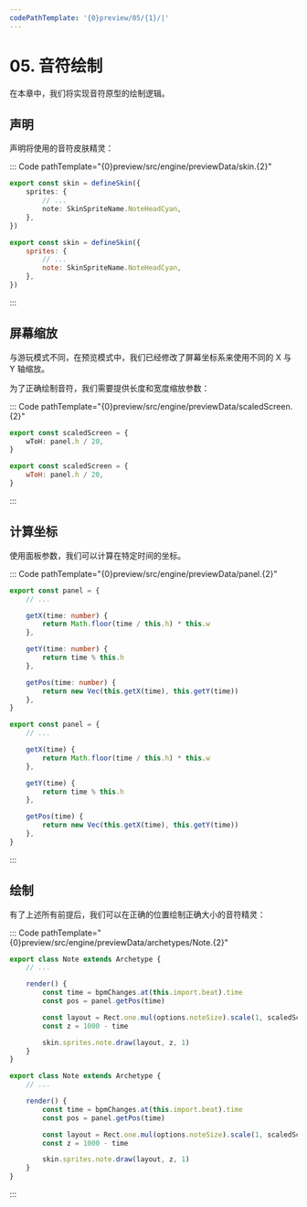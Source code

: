 ```yaml
---
codePathTemplate: '{0}preview/05/{1}/|'
---
```


# 05. 音符绘制

在本章中，我们将实现音符原型的绘制逻辑。

## 声明

声明将使用的音符皮肤精灵：

::: Code pathTemplate="{0}preview/src/engine/previewData/skin.{2}"

```ts
export const skin = defineSkin({
    sprites: {
        // ...
        note: SkinSpriteName.NoteHeadCyan,
    },
})
```

```js
export const skin = defineSkin({
    sprites: {
        // ...
        note: SkinSpriteName.NoteHeadCyan,
    },
})
```

:::

## 屏幕缩放

与游玩模式不同，在预览模式中，我们已经修改了屏幕坐标系来使用不同的 X 与 Y 轴缩放。

为了正确绘制音符，我们需要提供长度和宽度缩放参数：

::: Code pathTemplate="{0}preview/src/engine/previewData/scaledScreen.{2}"

```ts
export const scaledScreen = {
    wToH: panel.h / 20,
}
```

```js
export const scaledScreen = {
    wToH: panel.h / 20,
}
```

:::

## 计算坐标

使用面板参数，我们可以计算在特定时间的坐标。

::: Code pathTemplate="{0}preview/src/engine/previewData/panel.{2}"

```ts
export const panel = {
    // ...

    getX(time: number) {
        return Math.floor(time / this.h) * this.w
    },

    getY(time: number) {
        return time % this.h
    },

    getPos(time: number) {
        return new Vec(this.getX(time), this.getY(time))
    },
}
```

```js
export const panel = {
    // ...

    getX(time) {
        return Math.floor(time / this.h) * this.w
    },

    getY(time) {
        return time % this.h
    },

    getPos(time) {
        return new Vec(this.getX(time), this.getY(time))
    },
}
```

:::

## 绘制

有了上述所有前提后，我们可以在正确的位置绘制正确大小的音符精灵：

::: Code pathTemplate="{0}preview/src/engine/previewData/archetypes/Note.{2}"

```ts
export class Note extends Archetype {
    // ...

    render() {
        const time = bpmChanges.at(this.import.beat).time
        const pos = panel.getPos(time)

        const layout = Rect.one.mul(options.noteSize).scale(1, scaledScreen.wToH).add(pos)
        const z = 1000 - time

        skin.sprites.note.draw(layout, z, 1)
    }
}
```

```js
export class Note extends Archetype {
    // ...

    render() {
        const time = bpmChanges.at(this.import.beat).time
        const pos = panel.getPos(time)

        const layout = Rect.one.mul(options.noteSize).scale(1, scaledScreen.wToH).add(pos)
        const z = 1000 - time

        skin.sprites.note.draw(layout, z, 1)
    }
}
```

:::
